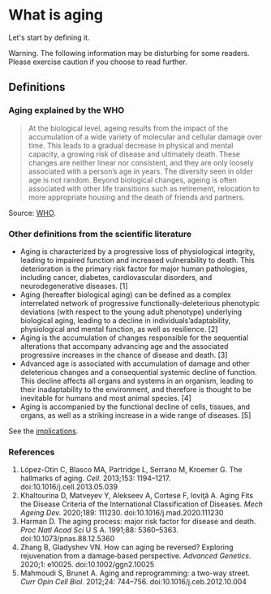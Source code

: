# What is aging

Let's start by defining it. 

Warning. The following information may be disturbing for some readers. Please exercise caution if you choose to read further.

## Definitions

### Aging explained by the WHO

>At the biological level, ageing results from the impact of the accumulation of a wide variety of molecular and cellular damage over time. This leads to a gradual decrease in physical and mental capacity, a growing risk of disease and ultimately death. These changes are neither linear nor consistent, and they are only loosely associated with a person’s age in years. The diversity seen in older age is not random. Beyond biological changes, ageing is often associated with other life transitions such as retirement, relocation to more appropriate housing and the death of friends and partners.

Source: [WHO](https://www.who.int/news-room/fact-sheets/detail/ageing-and-health#:~:text=Ageing%20explained,of%20disease%20and%20ultimately%20death).

### Other definitions from the scientific literature

- Aging is characterized by a progressive loss of physiological integrity, leading to impaired function and increased vulnerability to death. This deterioration is the primary risk factor for major human pathologies, including cancer, diabetes, cardiovascular disorders, and neurodegenerative diseases. [1]
- Aging (hereafter biological aging) can be defined as a complex interrelated network of progressive functionally-deleterious phenotypic deviations (with respect to the young adult phenotype) underlying biological aging, leading to a decline in individuals’adaptability, physiological and mental function, as well as resilience. [2]
- Aging is the accumulation of changes responsible for the sequential alterations that accompany advancing age and the associated progressive increases in the chance of disease and death. [3]
- Advanced age is associated with accumulation of damage and other deleterious changes and a consequential systemic decline of function. This decline affects all organs and systems in an organism, leading to their inadaptability to the environment, and therefore is thought to be inevitable for humans and most animal species. [4]
- Aging is accompanied by the functional decline of cells, tissues, and organs, as well as a striking increase in a wide range of diseases. [5]


See the [implications](implications.md).

### References

1. 	López-Otín C, Blasco MA, Partridge L, Serrano M, Kroemer G. The hallmarks of aging. _Cell_. 2013;153: 1194–1217. doi:10.1016/j.cell.2013.05.039
2. 	Khaltourina D, Matveyev Y, Alekseev A, Cortese F, Ioviţă A. Aging Fits the Disease Criteria of the International Classification of Diseases. _Mech Ageing Dev._ 2020;189: 111230. doi:10.1016/j.mad.2020.111230
3. 	Harman D. The aging process: major risk factor for disease and death. _Proc Natl Acad Sci_ U S A. 1991;88: 5360–5363. doi:10.1073/pnas.88.12.5360
4. 	Zhang B, Gladyshev VN. How can aging be reversed? Exploring rejuvenation from a damage‐based perspective. _Advanced Genetics_. 2020;1: e10025. doi:10.1002/ggn2.10025
5. 	Mahmoudi S, Brunet A. Aging and reprogramming: a two-way street. _Curr Opin Cell Biol_. 2012;24: 744–756. doi:10.1016/j.ceb.2012.10.004
